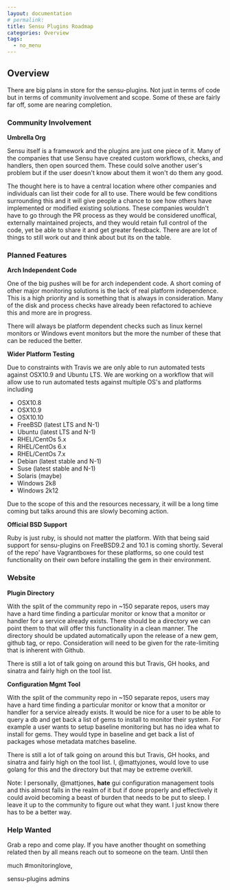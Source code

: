 ```yaml
---
layout: documentation
# permalink:
title: Sensu Plugins Roadmap
categories: Overview
tags:
  - no_menu
---
```


## Overview

There are big plans in store for the sensu-plugins.  Not just in terms of code but in terms of community involvement and scope.  Some of these are fairly far off, some are nearing completion.

### Community Involvement

**Umbrella Org**

Sensu itself is a framework and the plugins are just one piece of it.  Many of the companies that use Sensu have created custom workflows, checks, and handlers, then open sourced them.  These could solve another user's problem but if the user doesn't know about them it won't do them any good.

The thought here is to have a central location where other companies and individuals can list their code for all to use.  There would be few conditions surrounding this and it will give people a chance to see how others have implemented or modified existing solutions.  These companies wouldn't have to go through the PR process as they would be considered unoffical, externally maintained projects, and they would retain full control of the code, yet be able to share it and get greater feedback.  There are are lot of things to still work out and think about but its on the table.

### Planned Features

**Arch Independent Code**

One of the big pushes will be for arch independent code.  A short coming of other major monitoring solutions is the lack of real platform independence.  This is a high priority and is something that is always in consideration.  Many of the disk and process checks have already been refactored to achieve this and more are in progress.

There will always be platform dependent checks such as linux kernel monitors or Windows event monitors but the more the number of these that can be reduced the better.

**Wider Platform Testing**

Due to constraints with Travis we are only able to run automated tests against OSX10.9 and Ubuntu LTS.  We are working on a workflow that will allow use to run automated tests against multiple OS's and platforms including

* OSX10.8
* OSX10.9
* OSX10.10
* FreeBSD (latest LTS and N-1)
* Ubuntu (latest LTS and N-1)
* RHEL/CentOs 5.x
* RHEL/CentOs 6.x
* RHEL/CentOs 7.x
* Debian (latest stable and N-1)
* Suse (latest stable and N-1)
* Solaris (maybe)
* Windows 2k8
* Windows 2k12

Due to the scope of this and the resources necessary, it will be a long time coming but talks around this are slowly becoming action.

**Official BSD Support**

Ruby is just ruby, is should not matter the platform.  With that being said support for sensu-plugins on FreeBSD9.2 and 10.1 is coming shortly.  Several of the repo' have Vagrantboxes for these platforms, so one could test functionality on their own before installing the gem in their environment.

### Website

**Plugin Directory**

With the split of the community repo in ~150 separate repos, users may have a hard time finding a particular monitor or know that a monitor or handler for a service already exists. There should be a directory we can point them to that will offer this functionality in a clean manner. The directory should be updated automatically upon the release of a new gem, github tag, or repo. Consideration will need to be given for the rate-limiting that is inherent with Github.

There is still a lot of talk going on around this but Travis, GH hooks, and sinatra and fairly high on the tool list.

**Configuration Mgmt Tool**

With the split of the community repo in ~150 separate repos, users may have a hard time finding a particular monitor or know that a monitor or handler for a service already exists. It would be nice for a user to be able to query a db and get back a list of gems to install to monitor their system. For example a user wants to setup baseline monitoring but has no idea what to install for gems. They would type in baseline and get back a list of packages whose metadata matches baseline.

There is still a lot of talk going on around this but Travis, GH hooks, and sinatra and fairly high on the tool list. I, @mattyjones, would love to use golang for this and the directory but that may be extreme overkill.

Note:  I personally, @mattjones, **hate** gui configuration management tools and this almost falls in the realm of it but if done properly and effectively it could avoid becoming a beast of burden that needs to be put to sleep.  I leave it up to the community to figure out what they want.  I just know there has to be a better way.

### Help Wanted

Grab a repo and come play.  If you have another thought on something related then by all means reach out to someone on the team. Until then

much #monitoringlove,

sensu-plugins admins
